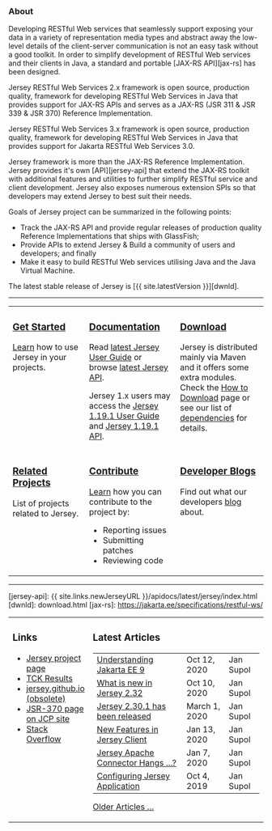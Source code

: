<h3>About</h3>

Developing RESTful Web services that seamlessly support exposing your data in a
variety of representation media types and abstract away the low-level details
of the client-server communication is not an easy task without a good toolkit.
In order to simplify development of RESTful Web services and their clients in Java,
a standard and portable [JAX-RS API][jax-rs] has been designed.

Jersey RESTful Web Services 2.x framework is open source, production quality,
framework for developing RESTful Web Services in Java that provides support for
JAX-RS APIs and serves as a JAX-RS (JSR 311 & JSR 339 & JSR 370) Reference Implementation.

Jersey RESTful Web Services 3.x framework is open source, production quality,
framework for developing RESTful Web Services in Java that provides support for
Jakarta RESTful Web Services 3.0.

Jersey framework is more than the JAX-RS Reference Implementation. Jersey provides
it's own [API][jersey-api] that extend the JAX-RS toolkit with additional features
and utilities to further simplify RESTful service and client development. Jersey
also exposes numerous extension SPIs so that developers may extend Jersey to best
suit their needs.

Goals of Jersey project can be summarized in the following points:

*   Track the JAX-RS API and provide regular releases of production quality
    Reference Implementations that ships with GlassFish;
*   Provide APIs to extend Jersey & Build a community of users and developers;
    and finally
*   Make it easy to build RESTful Web services utilising Java and the
    Java Virtual Machine.

The latest stable release of Jersey is [{{ site.latestVersion }}][dwnld].

---

<table style="border:none;">
<tr>
<td  style="width:30%;border:none;vertical-align: top;">
<h3><a class="headerlink" href="{{ site.links.newJerseyURL }}/documentation/latest/getting-started.html">
    <var class="icon-compass"></var> Get Started
</a></h3>

<a href ="{{ site.links.newJerseyURL }}/documentation/latest/getting-started.html">Learn</a> how to use Jersey in your projects.
</td><td style="border:none;vertical-align: top;">

<h3><a class="headerlink" href="{{ site.links.newJerseyURL }}/documentation/latest/index.html">
    <var class="icon-book"></var> Documentation
</a></h3>

Read  <a href="{{ site.links.newJerseyURL }}/documentation/latest/index.html">latest Jersey User Guide</a> or browse <a href="{{ site.links.newJerseyURL }}/apidocs/latest/jersey/index.html">latest Jersey API</a>.

Jersey 1.x users may access the <a href="{{ site.links.newJerseyURL }}/documentation/1.19.1/index.html">Jersey 1.19.1 User Guide</a> and <a href="{{ site.links.newJerseyURL }}/apidocs/1.19.1/jersey/index.html">Jersey 1.19.1 API</a>.
</td><td style="border:none;vertical-align: top;">

<h3><a class="headerlink" href="download.html">
    <var class="icon-cloud-download"></var> Download
</a></h3>

Jersey is distributed mainly via Maven and it offers some extra modules.
Check the <a href="download.html">How to Download</a> page or see our list of <a href="{{ site.links.newJerseyURL }}/documentation/latest/modules-and-dependencies.html">dependencies</a> for details.
</td></tr>
<tr><td style="border:none;vertical-align: top;">
<h3><a class="headerlink" href="related.html">
    <var class="icon-tags"></var> Related Projects
</a></h3>

List of projects related to Jersey.

</td><td style="border:none;vertical-align: top;">
<h3><a class="headerlink" href="contribute.html">
    <var class="icon-group"></var> Contribute
</a></h3>

<a href="contribute.html">Learn</a> how you can contribute to the project by:
<ul class="icons-ul">
    <li><var class="icon-li icon-bug"></var> Reporting issues</li>
    <li><var class="icon-li icon-code-fork"></var> Submitting patches</li>
    <li><var class="icon-li icon-eye-open"></var> Reviewing code</li>
</ul>

</td><td style="border:none;vertical-align: top;">
<h3><a class="headerlink" href="bloggers.html">
    <var class="icon-rss"></var> Developer Blogs
</a></h3>

Find out what our developers <a href="bloggers.html">blog</a> about.
</td></tr>
</table>

---

[jersey-api]: {{ site.links.newJerseyURL }}/apidocs/latest/jersey/index.html
[dwnld]: download.html
[jax-rs]: https://jakarta.ee/specifications/restful-ws/

<table style="border:none">
<tr>
<td style="width: 30%;
               text-align: start;
               vertical-align: top;
               border:none;">
<h3> <a name="Links"></a>Links</h3>

- <a href="https://projects.eclipse.org/projects/ee4j.jersey">Jersey project page</a><br/>
- <a href="TCK-Results.html">TCK Results</a><br/>
- <a href="{{ site.links.newJerseyURL }}">jersey.github.io (obsolete)</a><br/>
- <a href="https://jcp.org/en/jsr/detail?id=370">JSR-370 page on JCP site</a><br/>
- <a href="https://stackoverflow.com/questions/tagged/jersey">Stack Overflow</a><br/>
</td>
 <td style="border:none;width:70%">
 <h3>Latest Articles</h3>

<table>
<tr> <td> <a class="article" href="{{ site.links.honzablog }}/?p=190" target="_blank">Understanding Jakarta EE 9</a>                         </td><td> Oct 12, 2020 </td><td> Jan Supol </td> </tr>
<tr> <td> <a class="article" href="{{ site.links.honzablog }}/?p=190" target="_blank">What is new in Jersey 2.32</a>                         </td><td> Oct 10, 2020 </td><td> Jan Supol </td> </tr>
<tr> <td> <a class="article" href="{{ site.links.honzablog }}/?p=190" target="_blank">Jersey 2.30.1 has been released</a>                         </td><td> March 1, 2020 </td><td> Jan Supol </td> </tr>
<tr> <td> <a class="article" href="{{ site.links.honzablog }}/?p=171" target="_blank">New Features in Jersey Client</a>                         </td><td> Jan 13, 2020 </td><td> Jan Supol </td> </tr>
<tr> <td> <a class="article" href="{{ site.links.honzablog }}/?p=164" target="_blank">Jersey Apache Connector Hangs …?</a>                      </td><td> Jan 7, 2020 </td><td> Jan Supol </td> </tr>
<tr> <td> <a class="article" href="{{ site.links.honzablog }}/?p=150" target="_blank">Configuring Jersey Application</a>                        </td><td> Oct 4, 2019 </td><td> Jan Supol </td> </tr>
</table>


<a href="older-articles.html">Older Articles &hellip;</a>

 </td></tr>
    </table>
